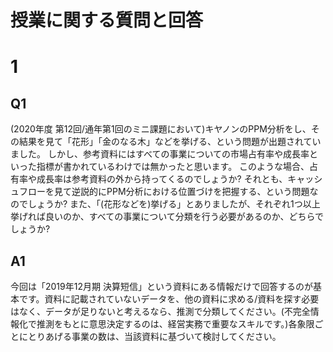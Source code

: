 # 授業に関する質問と回答

# 1
## Q1 
(2020年度 第12回/通年第1回のミニ課題において)キヤノンのPPM分析をし、その結果を見て「花形」「金のなる木」などを挙げる、という問題が出題されていました。
しかし、参考資料にはすべての事業についての市場占有率や成長率といった指標が書かれているわけでは無かったと思います。
このような場合、占有率や成長率は参考資料の外から持ってくるのでしょうか? それとも、キャッシュフローを見て逆説的にPPM分析における位置づけを把握する、という問題なのでしょうか?
また、「(花形などを)挙げる」とありましたが、それぞれ1つ以上挙げれば良いのか、すべての事業について分類を行う必要があるのか、どちらでしょうか?

## A1
今回は「2019年12月期 決算短信」という資料にある情報だけで回答するのが基本です。資料に記載されていないデータを、他の資料に求める/資料を探す必要はなく、データが足りないと考えるなら、推測で分類してください。(不完全情報化で推測をもとに意思決定するのは、経営実務で重要なスキルです。)各象限ごとにとりあげる事業の数は、当該資料に基づいて検討してください。
